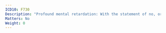 ```yaml
---
ICD10: F730
Description: "Profound mental retardation: With the statement of no, or minimal, impairment of behaviour"
Matters: No
Weight: 0
---
```

